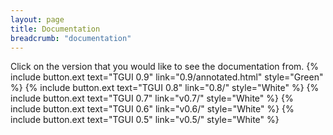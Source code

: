 ```yaml
---
layout: page
title: Documentation
breadcrumb: "documentation"
---
```

Click on the version that you would like to see the documentation from.
{% include button.ext text="TGUI 0.9" link="0.9/annotated.html" style="Green" %}
{% include button.ext text="TGUI 0.8" link="0.8/" style="White" %}
{% include button.ext text="TGUI 0.7" link="v0.7/" style="White" %}
{% include button.ext text="TGUI 0.6" link="v0.6/" style="White" %}
{% include button.ext text="TGUI 0.5" link="v0.5/" style="White" %}
